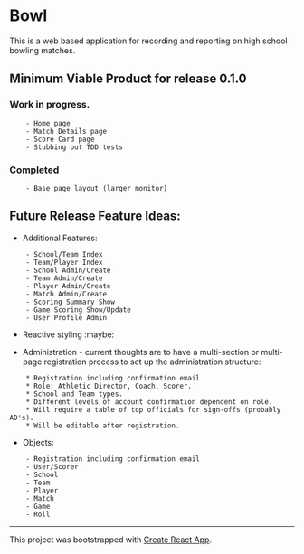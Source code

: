 # Bowl

This is a web based application for recording and reporting on high school bowling matches.

## Minimum Viable Product for release 0.1.0

### Work in progress.
```    
    - Home page
    - Match Details page
    - Score Card page
    - Stubbing out TDD tests
```

### Completed
```
    - Base page layout (larger monitor)
```

## Future Release Feature Ideas:

* Additional Features:
```
    - School/Team Index
    - Team/Player Index
    - School Admin/Create
    - Team Admin/Create
    - Player Admin/Create
    - Match Admin/Create
    - Scoring Summary Show
    - Game Scoring Show/Update
    - User Profile Admin      
```

* Reactive styling :maybe:

* Administration - current thoughts are to have a multi-section or multi-page registration process to set up the administration structure:
```
    * Registration including confirmation email
    * Role: Athletic Director, Coach, Scorer.
    * School and Team types.
    * Different levels of account confirmation dependent on role.
    * Will require a table of top officials for sign-offs (probably AD's).
    * Will be editable after registration.
```
* Objects:
```
    - Registration including confirmation email
    - User/Scorer
    - School
    - Team
    - Player
    - Match
    - Game
    - Roll
```
 
---
This project was bootstrapped with [Create React App](https://github.com/facebook/create-react-app).